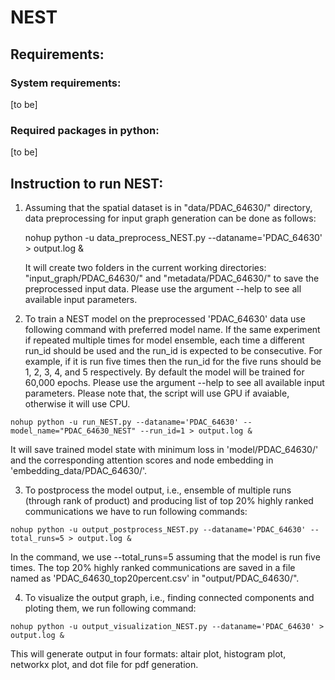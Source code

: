 
# NEST
## Requirements:
###   System requirements: 
[to be]
###   Required packages in python: 
[to be]
  
## Instruction to run NEST:
   
1. Assuming that the spatial dataset is in "data/PDAC_64630/" directory, data preprocessing for input graph generation can be done as follows:  

    nohup python -u data_preprocess_NEST.py --dataname='PDAC_64630' > output.log & 

    It will create two folders in the current working directories: "input_graph/PDAC_64630/" and "metadata/PDAC_64630/" to save the preprocessed input data. Please use the argument --help to see all available input parameters.  

2. To train a NEST model on the preprocessed 'PDAC_64630' data use following command with preferred model name. If the same experiment if repeated multiple times for model ensemble, each time a different run_id should be used and the run_id is expected to be consecutive. For example, if it is run five times then the run_id for the five runs should be 1, 2, 3, 4, and 5 respectively. By default the model will be trained for 60,000 epochs. Please use the argument --help to see all available input parameters. Please note that, the script will use GPU if avaiable, otherwise it will use CPU. 

``nohup python -u run_NEST.py --dataname='PDAC_64630' --model_name="PDAC_64630_NEST" --run_id=1 > output.log & ``

  It will save trained model state with minimum loss in 'model/PDAC_64630/' and the corresponding attention scores and node embedding in 'embedding_data/PDAC_64630/'.   

3. To postprocess the model output, i.e., ensemble of multiple runs (through rank of product) and producing list of top 20% highly ranked communications we have to run following commands:

``nohup python -u output_postprocess_NEST.py --dataname='PDAC_64630' --total_runs=5 > output.log & ``

  In the command, we use --total_runs=5 assuming that the model is run five times. The top 20% highly ranked communications are saved in a file named as 'PDAC_64630_top20percent.csv' in "output/PDAC_64630/".  

4. To visualize the output graph, i.e., finding connected components and ploting them, we run following command:

``nohup python -u output_visualization_NEST.py --dataname='PDAC_64630' > output.log & ``

  This will generate output in four formats: altair plot, histogram plot, networkx plot, and dot file for pdf generation. 

